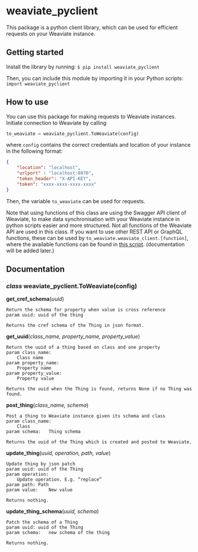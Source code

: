 # weaviate_pyclient

This package is a python client library, which can be used for efficient requests on your Weaviate instance.

## Getting started

Install the library by running:
` $ pip install weaviate_pyclient `

Then, you can include this module by importing it in your Python scripts:
` import weaviate_pyclient `

## How to use

You can use this package for making requests to Weaviate instances. Initiate connection to Weaviate by calling 

``` python
to_weaviate = weaviate_pyclient.ToWeaviate(config) 
```

where ` config ` contains the correct credentials and location of your instance in the following format: 

``` json
{
	"location": "localhost",
	"urlport" : "localhost:8070",
	"token_header": "X-API-KEY",
	"token": "xxxx-xxxx-xxxx-xxxx"
}
```

Then, the variable `to_weaviate` can be used for requests.

Note that using functions of this class are using the Swagger API client of Weaviate, to make data synchronisation with your Weaviate instance in python scripts easier and more structured. Not all functions of the Weaviate API are used in this class. If you want to use other REST API or GraphQL functions, these can be used by `to_weaviate.weaviate_client.[function]`, where the available functions can be found in [this script](https://raw.githubusercontent.com/laura-ham/weaviate_pyclient/master/weaviate_pyclient/swagger_client.py). (documentation will be added later.)


## Documentation

### *class* weaviate_pyclient.ToWeaviate(config)

**get_cref_schema**(*uuid*)

```
Return the schema for property when value is cross reference
param uuid:	uuid of the thing

Returns the cref schema of the Thing in json format.
```

**get_uuid**(*class_name, property_name, property_value*)

```
Return the uuid of a thing based on class and one property
param class_name:
 	Class name
param property_name:
 	Property name
param property_value:
 	Property value

Returns the uuid when the Thing is found, returns None if no Thing was found.
```

**post_thing**(*class_name, schema*)

```
Post a thing to Weaviate instance given its schema and class
param class_name:
 	Class
param schema:	Thing schema

Returns the uuid of the Thing which is created and posted to Weaviate.
```

**update_thing**(*uuid, operation, path, value*)

```
Update thing by json patch
param uuid:	uuid of the Thing
param operation:
 	Update operation. E.g. “replace”
param path:	Path
param value:	New value

Returns nothing.
```

**update_thing_schema**(*uuid, schema*)

```
Patch the schema of a Thing
param uuid:	uuid of the Thing
param schema:	new schema of the thing

Returns nothing.
```